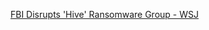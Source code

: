 
[FBI Disrupts 'Hive' Ransomware Group - WSJ](https://www.wsj.com/articles/u-s-disrupts-hive-ransomware-group-seizes-its-servers-11674749213)
